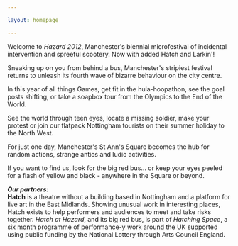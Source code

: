 ```yaml
---

layout: homepage

---
```


Welcome to *Hazard 2012*, Manchester's biennial microfestival of incidental intervention and spreeful scootery.  Now with added Hatch and Larkin'!

Sneaking up on you from behind a bus, Manchester's stripiest festival returns to unleash its fourth wave of bizarre behaviour on the city centre. 

In this year of all things Games, get fit in the hula-hoopathon, see the goal posts shifting, or take a soapbox tour from the Olympics to the End of the World. 

See the world through teen eyes, locate a missing soldier, make your protest or join our flatpack Nottingham tourists on their summer holiday to the North West.

For just one day, Manchester's St Ann's Square becomes the hub for random actions, strange antics and ludic activities.    

If you want to find us, look for the big red bus… or keep your eyes peeled for a flash of yellow and black - anywhere in the Square or beyond.

***Our partners:***   
**Hatch** is a theatre without a building based in Nottingham and a platform for live art in the East Midlands. Showing unusual work in interesting places, Hatch exists to help performers and audiences to meet and take risks together. *Hatch at Hazard*, and its big red bus, is part of *Hatching Space*, a six month programme of performance-y work around the UK supported using public funding by the National Lottery through Arts Council England.